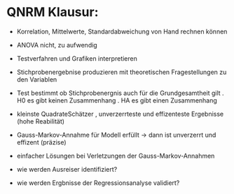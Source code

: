 # QNRM Klausur:

 - Korrelation, Mittelwerte, Standardabweichung von Hand rechnen können
 - ANOVA nicht, zu aufwendig
 - Testverfahren und Grafiken interpretieren
 - Stichprobenergebnise produzieren mit theoretischen Fragestellungen zu den Variablen
 - Test bestimmt ob Stichprobenergnis auch für die Grundgesamtheit gilt
  . H0 es gibt keinen Zusammenhang
  . HA es gibt einen Zusammenhang

 - kleinste QuadrateSchätzer , unverzerrteste und effizenteste Ergebnisse (hohe Reabilität)
 - Gauss-Markov-Annahme für Modell erfüllt -> dann ist unverzerrt und effizent (präzise)
 - einfacher Lösungen bei Verletzungen der Gauss-Markov-Annahmen
 - wie werden Ausreiser identifiziert?
 - wie werden Ergbnisse der Regressionsanalyse validiert?

